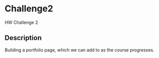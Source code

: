 # Challenge2
HW Challenge 2

## Description
Building a portfolio page, which we can add to as the course progresses. 
